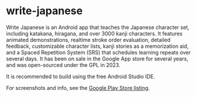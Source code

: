 # write-japanese

Write Japanese is an Android app that teaches the Japanese character set, including katakana, hiragana, and over 3000 kanji characters. It features animated demonstrations, realtime stroke order evaluation, detailed feedback, customizable character lists, kanji stories as a memorization aid, and a Spaced Repetition System (SRS) that schedules learning repeats over several days. It has been on sale in the Google App store for several years, and was open-sourced under the GPL in 2023.

It is recommended to build using the free Android Studio IDE.

For screenshots and info, see the [Google Play Store listing](https://play.google.com/store/apps/details?id=dmeeuwis.kanjimaster&hl=en_U).
